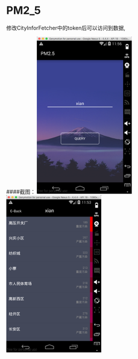# PM2_5
修改CityInforFetcher中的token后可以访问到数据,

####截图：
<img src="pic0.png" width="50%" height="50%">
<img src="pic1.png" width="50%" height="50%">
